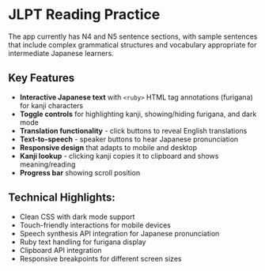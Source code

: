 # JLPT Reading Practice

The app currently has N4 and N5 sentence sections, with sample sentences that include complex grammatical
structures and vocabulary appropriate for intermediate Japanese learners.

## Key Features
- **Interactive Japanese text** with `<ruby>` HTML tag annotations (furigana) for kanji characters
- **Toggle controls** for highlighting kanji, showing/hiding furigana, and dark mode
- **Translation functionality** - click buttons to reveal English translations
- **Text-to-speech** - speaker buttons to hear Japanese pronunciation
- **Responsive design** that adapts to mobile and desktop
- **Kanji lookup** - clicking kanji copies it to clipboard and shows meaning/reading
- **Progress bar** showing scroll position

## Technical Highlights:

- Clean CSS with dark mode support
- Touch-friendly interactions for mobile devices
- Speech synthesis API integration for Japanese pronunciation
- Ruby text handling for furigana display
- Clipboard API integration
- Responsive breakpoints for different screen sizes
